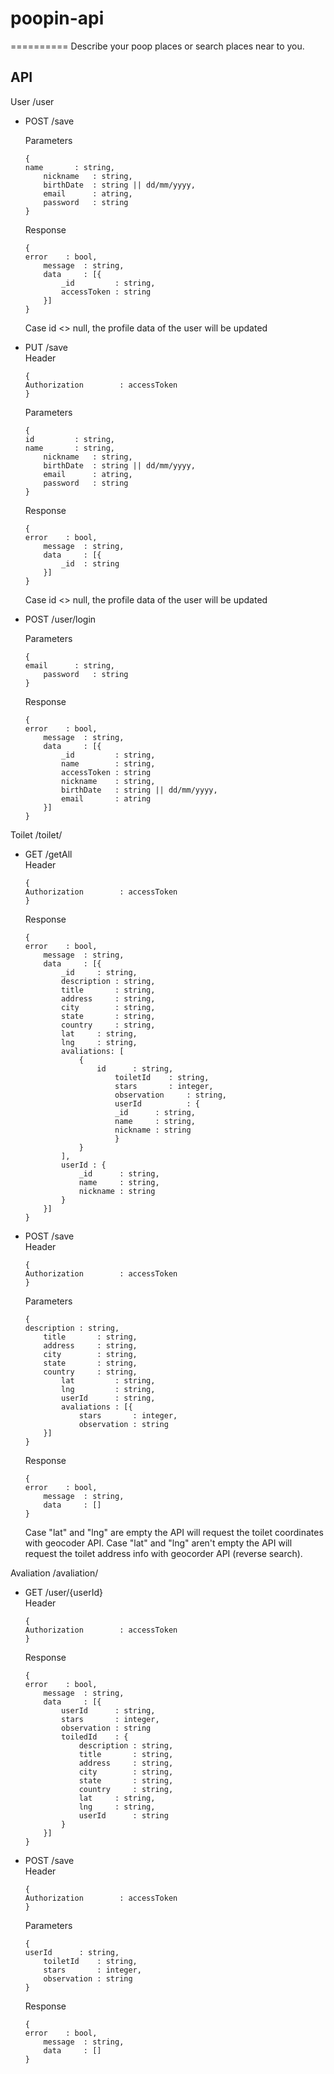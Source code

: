# poopin-api
 ==========
 Describe your poop places or search places near to you.

API
---------------------------------------------
User /user
* POST /save

  	Parameters
  	```
   { 
   	name       : string,
		nickname   : string,
		birthDate  : string || dd/mm/yyyy,
		email      : atring,
		password   : string 
   }
  	``` 
  	Response
  	```
   { 
   	error    : bool,
		message  : string,
		data     : [{
			_id  	    : string,
			accessToken : string
		}]
   }
  	``` 	
   Case id <> null, the profile data of the user will be updated
* PUT /save
	<br />
	Header
	```
   { 
   	Authorization        : accessToken
   }
  	``` 
  	Parameters
  	```
   { 
   	id         : string,
   	name       : string,
		nickname   : string,
		birthDate  : string || dd/mm/yyyy,
		email      : atring,
		password   : string 
   }
  	``` 
  	Response
  	```
   { 
   	error    : bool,
		message  : string,
		data     : [{
			_id  : string
		}]
   }
  	``` 	
   Case id <> null, the profile data of the user will be updated
* POST /user/login

  	Parameters
  	```
   { 
   	email      : string,
		password   : string 
   }
  	``` 
  	Response
  	```
   { 
   	error    : bool,
		message  : string,
		data     : [{
			_id  	    : string,
			name        : string,
			accessToken : string
			nickname    : string,
			birthDate   : string || dd/mm/yyyy,
			email       : atring
		}]
   }
   	```
Toilet /toilet/
* GET /getAll
	<br />
	Header
	```
   { 
   	Authorization        : accessToken
   }
  	``` 
  	Response
  	```
   { 
   	error    : bool,
		message  : string,
		data     : [{
			_id	    : string,
			description : string,
			title       : string,
			address     : string,
			city	    : string,
			state	    : string,
			country	    : string,
			lat	    : string,
			lng	    : string,
			avaliations: [
				{
					id		: string,
				    	toiletId	: string,
				    	stars		: integer,
				    	observation 	: string,
				    	userId      	: {
						_id      : string,
						name     : string,
						nickname : string
				    	}	
				}
			],
			userId : {
				_id      : string,
				name     : string,
				nickname : string
			}
		}]
   }
  	```   	 	
* POST /save
	<br />
	Header
	```
   { 
   	Authorization        : accessToken
   }
  	``` 
  	Parameters
  	```
   { 
   	description : string,
		title       : string,
		address     : string,
		city        : string,
		state       : string,
		country     : string,
	    	lat         : string,
	    	lng         : string,
	    	userId      : string,
	    	avaliations : [{
	    		stars       : integer,
            	observation : string
		}] 
   }
  	``` 
  	Response
  	```
   { 
   	error    : bool,
		message  : string,
		data     : []
   }
  	``` 	
   Case "lat" and "lng" are empty the API will request the toilet coordinates with geocoder API.
   Case "lat" and "lng" aren't empty the API will request the toilet address info with geocorder API (reverse search).
	
Avaliation /avaliation/
* GET /user/{userId}
	<br />
	Header
	```
   { 
   	Authorization        : accessToken
   }
  	``` 
  	Response
  	```
   { 
   	error    : bool,
		message  : string,
		data     : [{
			userId      : string,
			stars       : integer,
			observation : string
			toiledId    : {
				description : string,
				title       : string,
				address     : string,
				city	    : string,
				state	    : string,
				country	    : string,
				lat	    : string,
				lng	    : string,
				userId      : string
			}
		}]
   }
  	``` 
	
* POST /save
	<br />
	Header
	```
   { 
   	Authorization        : accessToken
   }
  	``` 
	Parameters
  	```
   { 
   	userId      : string,
		toiletId    : string,
		stars       : integer,
		observation : string
   }
  	``` 
  	Response
  	```
   { 
   	error    : bool,
		message  : string,
		data     : []
   }
  	``` 	


